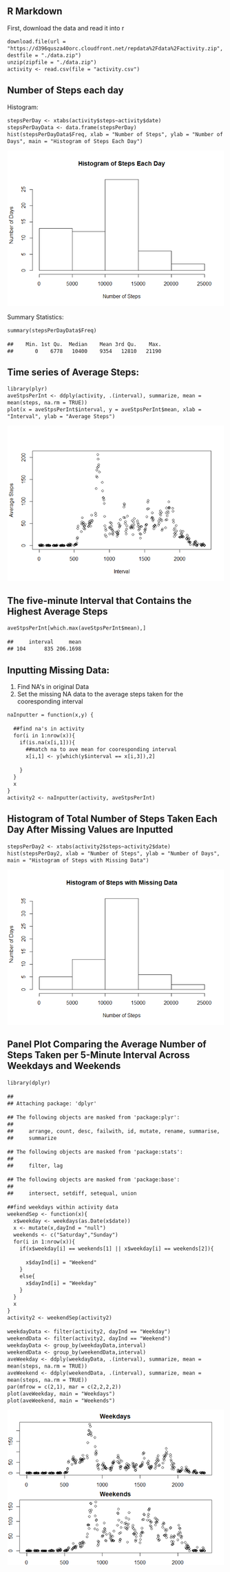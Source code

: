 R Markdown
----------

First, download the data and read it into r

    download.file(url = "https://d396qusza40orc.cloudfront.net/repdata%2Fdata%2Factivity.zip", destfile = "./data.zip")
    unzip(zipfile = "./data.zip")
    activity <- read.csv(file = "activity.csv")

Number of Steps each day
------------------------

Histogram:

    stepsPerDay <- xtabs(activity$steps~activity$date)
    stepsPerDayData <- data.frame(stepsPerDay)
    hist(stepsPerDayData$Freq, xlab = "Number of Steps", ylab = "Number of Days", main = "Histogram of Steps Each Day")

![](PA1_template_files/figure-markdown_strict/histOfSteps-1.png)

Summary Statistics:

    summary(stepsPerDayData$Freq)

    ##    Min. 1st Qu.  Median    Mean 3rd Qu.    Max. 
    ##       0    6778   10400    9354   12810   21190

Time series of Average Steps:
-----------------------------

    library(plyr)
    aveStpsPerInt <- ddply(activity, .(interval), summarize, mean = mean(steps, na.rm = TRUE))
    plot(x = aveStpsPerInt$interval, y = aveStpsPerInt$mean, xlab = "Interval", ylab = "Average Steps")

![](PA1_template_files/figure-markdown_strict/timeSeries-1.png)

The five-minute Interval that Contains the Highest Average Steps
----------------------------------------------------------------

    aveStpsPerInt[which.max(aveStpsPerInt$mean),]

    ##     interval     mean
    ## 104      835 206.1698

Inputting Missing Data:
-----------------------

1.  Find NA's in original Data
2.  Set the missing NA data to the average steps taken for the
    cooresponding interval

<!-- -->

    naInputter = function(x,y) {
      
      ##find na's in activity
      for(i in 1:nrow(x)){
        if(is.na(x[i,1])){
          ##match na to ave mean for cooresponding interval
          x[i,1] <- y[which(y$interval == x[i,3]),2]
      
        }
      }
      x
    }
    activity2 <- naInputter(activity, aveStpsPerInt)

Histogram of Total Number of Steps Taken Each Day After Missing Values are Inputted
-----------------------------------------------------------------------------------

    stepsPerDay2 <- xtabs(activity2$steps~activity2$date)
    hist(stepsPerDay2, xlab = "Number of Steps", ylab = "Number of Days", main = "Histogram of Steps with Missing Data")

![](PA1_template_files/figure-markdown_strict/hist-1.png)

Panel Plot Comparing the Average Number of Steps Taken per 5-Minute Interval Across Weekdays and Weekends
---------------------------------------------------------------------------------------------------------

    library(dplyr)

    ## 
    ## Attaching package: 'dplyr'

    ## The following objects are masked from 'package:plyr':
    ## 
    ##     arrange, count, desc, failwith, id, mutate, rename, summarise,
    ##     summarize

    ## The following objects are masked from 'package:stats':
    ## 
    ##     filter, lag

    ## The following objects are masked from 'package:base':
    ## 
    ##     intersect, setdiff, setequal, union

    ##find weekdays within activity data
    weekendSep <- function(x){
      x$weekday <- weekdays(as.Date(x$date))
      x <- mutate(x,dayInd = "null")
      weekends <- c("Saturday","Sunday")
      for(i in 1:nrow(x)){
        if(x$weekday[i] == weekends[1] || x$weekday[i] == weekends[2]){
          
          x$dayInd[i] = "Weekend"
        }
        else{
          x$dayInd[i] = "Weekday"
        }
      }
      x
    }
    activity2 <- weekendSep(activity2)

    weekdayData <- filter(activity2, dayInd == "Weekday")
    weekendData <- filter(activity2, dayInd == "Weekend")
    weekdayData <- group_by(weekdayData,interval)
    weekendData <- group_by(weekendData,interval)
    aveWeekday <- ddply(weekdayData, .(interval), summarize, mean = mean(steps, na.rm = TRUE))
    aveWeekend <- ddply(weekendData, .(interval), summarize, mean = mean(steps, na.rm = TRUE))
    par(mfrow = c(2,1), mar = c(2,2,2,2))
    plot(aveWeekday, main = "Weekdays")
    plot(aveWeekend, main = "Weekends")

![](PA1_template_files/figure-markdown_strict/Panel%20Plot-1.png)
